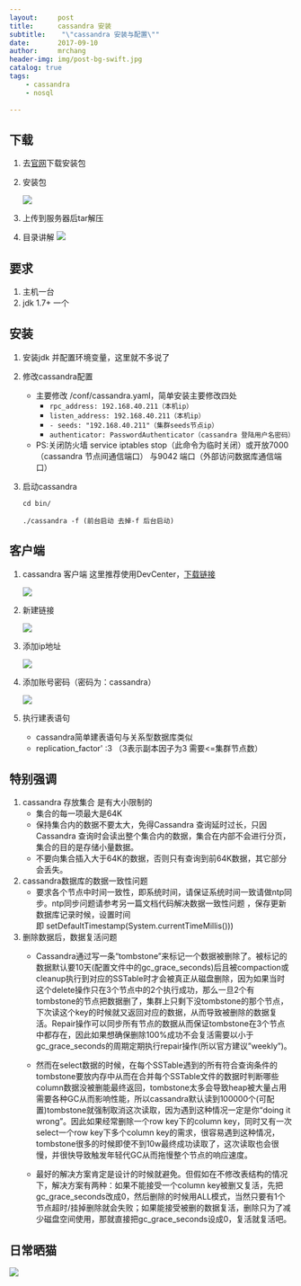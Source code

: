 ```yaml
---
layout:     post
title:      cassandra 安装
subtitle:    "\"cassandra 安装与配置\""
date:       2017-09-10
author:     mrchang
header-img: img/post-bg-swift.jpg
catalog: true
tags:
    - cassandra
    - nosql
   
---
```


## 下载

1. 去[官网](http://cassandra.apache.org/)下载安装包
2. 安装包

	![](http://ovwa7dn9w.bkt.clouddn.com/17-9-10/36454228.jpg)
3. 上传到服务器后tar解压
4. 目录讲解
	![](http://ovwa7dn9w.bkt.clouddn.com/17-9-10/97042215.jpg)
	
## 要求

1. 主机一台
2. jdk 1.7+ 一个

## 安装
1. 安装jdk 并配置环境变量，这里就不多说了
2. 修改cassandra配置
	* 主要修改 /conf/cassandra.yaml，简单安装主要修改四处
		* `rpc_address: 192.168.40.211（本机ip）`
		* `listen_address: 192.168.40.211（本机ip）`
		* `- seeds: "192.168.40.211"（集群seeds节点ip）`
		* `authenticator: PasswordAuthenticator（cassandra 登陆用户名密码）`
	* PS:关闭防火墙 service iptables stop（此命令为临时关闭）或开放7000（cassandra 节点间通信端口） 与9042 端口（外部访问数据库通信端口）
3. 启动cassandra

	`cd bin/`
	
	`./cassandra -f (前台启动 去掉-f 后台启动)`
## 客户端
1. cassandra 客户端 这里推荐使用DevCenter，[下载链接](https://www.devcenter.co/)

	![](http://ovwa7dn9w.bkt.clouddn.com/17-9-10/47114996.jpg)
	
2. 新建链接

	![](http://ovwa7dn9w.bkt.clouddn.com/17-9-10/14531145.jpg)
	
3. 添加ip地址

	![](http://ovwa7dn9w.bkt.clouddn.com/17-9-10/78760046.jpg)

4. 添加账号密码（密码为：cassandra）

	![](http://ovwa7dn9w.bkt.clouddn.com/17-9-10/71788755.jpg)

5. 执行建表语句
	* cassandra简单建表语句与关系型数据库类似 
	* replication_factor' :3 （3表示副本因子为3 需要<=集群节点数）

## 特别强调

1. cassandra 存放集合 是有大小限制的
	* 集合的每一项最大是64K
	* 保持集合内的数据不要太大，免得Cassandra 查询延时过长，只因Cassandra 查询时会读出整个集合内的数据，集合在内部不会进行分页，集合的目的是存储小量数据。
	* 不要向集合插入大于64K的数据，否则只有查询到前64K数据，其它部分会丢失。
  	
2. cassandra数据库的数据一致性问题
	* 要求各个节点中时间一致性，即系统时间，请保证系统时间一致请做ntp同步。ntp同步问题请参考另一篇文档代码解决数据一致性问题 ，保存更新数据库记录时候，设置时间 即 setDefaultTimestamp(System.currentTimeMillis()))
            
3. 删除数据后，数据复活问题      
	* Cassandra通过写一条“tombstone”来标记一个数据被删除了。被标记的数据默认要10天(配置文件中的gc_grace_seconds)后且被compaction或cleanup执行到对应的SSTable时才会被真正从磁盘删除，因为如果当时这个delete操作只在3个节点中的2个执行成功，那么一旦2个有tombstone的节点把数据删了，集群上只剩下没tombstone的那个节点，下次读这个key的时候就又返回对应的数据，从而导致被删除的数据复活。Repair操作可以同步所有节点的数据从而保证tombstone在3个节点中都存在，因此如果想确保删除100%成功不会复活需要以小于gc_grace_seconds的周期定期执行repair操作(所以官方建议”weekly”)。
	
	* 然而在select数据的时候，在每个SSTable遇到的所有符合查询条件的tombstone要放内存中从而在合并每个SSTable文件的数据时判断哪些column数据没被删能最终返回，tombstone太多会导致heap被大量占用需要各种GC从而影响性能，所以cassandra默认读到100000个(可配置)tombstone就强制取消这次读取，因为遇到这种情况一定是你“doing it wrong”。因此如果经常删除一个row key下的column key，同时又有一次select一个row key下多个column key的需求，很容易遇到这种情况，tombstone很多的时候即使不到10w最终成功读取了，这次读取也会很慢，并很快导致触发年轻代GC从而拖慢整个节点的响应速度。
	
	* 最好的解决方案肯定是设计的时候就避免。但假如在不修改表结构的情况下，解决方案有两种：如果不能接受一个column key被删又复活，先把gc_grace_seconds改成0，然后删除的时候用ALL模式，当然只要有1个节点超时/挂掉删除就会失败；如果能接受被删的数据复活，删除只为了减少磁盘空间使用，那就直接把gc_grace_seconds设成0，复活就复活吧。


## 日常晒猫

   ![](http://ovwa7dn9w.bkt.clouddn.com/17-9-10/9896790.jpg)